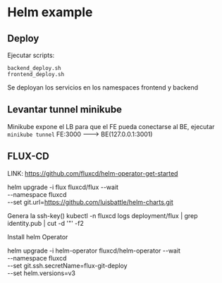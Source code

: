 # Helm example

## Deploy
Ejecutar scripts:

    backend_deploy.sh
    frontend_deploy.sh

Se deployan los servicios en los namespaces frontend y backend

## Levantar tunnel minikube
Minikube expone el LB para que el FE pueda conectarse al BE, ejecutar `minikube tunnel`
    FE:3000   --->  BE(127.0.0.1:3001)

## FLUX-CD

LINK: https://github.com/fluxcd/helm-operator-get-started

helm upgrade -i flux fluxcd/flux --wait \
--namespace fluxcd \
--set git.url=https://github.com/luisbattle/helm-charts.git

Genera la ssh-key()
kubectl -n fluxcd logs deployment/flux | grep identity.pub | cut -d '"' -f2

Install helm Operator

helm upgrade -i helm-operator fluxcd/helm-operator --wait \
--namespace fluxcd \
--set git.ssh.secretName=flux-git-deploy \
--set helm.versions=v3